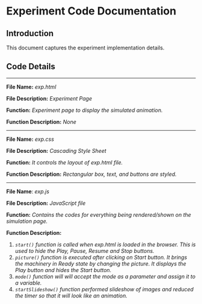 # Experiment Code Documentation

## Introduction
This document captures the experiment implementation details.

## Code Details 
***

 **File Name:** *exp.html*
 
 **File Description:** *Experiment Page*
 
 **Function:** *Experiment page to display the simulated animation.*
 
 **Function Description:** *None*
***

**File Name:** *exp.css*

**File Description:** *Cascading Style Sheet*

**Function:** *It controls the layout of exp.html file.*

**Function Description:** *Rectangular box, text, and buttons are styled.* 
***

**File Name**: *exp.js*

**File Description:** *JavaScript file* 

**Function:** *Contains the codes for everything being rendered/shown on the simulation page.*

**Function Description:**  

1)  *`start()` function is called when exp.html is loaded in the browser. This is used to hide the Play, Pause, Resume and Stop buttons.*
2)  *`picture()` function is executed after clicking on Start button. It brings the machinery in Ready state by changing the picture. It displays the Play button and hides the Start button.*
3)  *`mode()` function will will accept the mode as a parameter and assign it to a variable.* 
4)  *`startSlideshow()` function performed slideshow of images and reduced the timer so that it will look like an animation.*   
